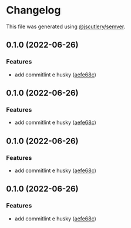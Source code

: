# Changelog

This file was generated using [@jscutlery/semver](https://github.com/jscutlery/semver).

## 0.1.0 (2022-06-26)


### Features

* add commitlint e husky ([aefe68c](https://github.com/Jucian0/nx-monorepo/commit/aefe68c00599944fc3a0580559d4431b688b50cb))

## 0.1.0 (2022-06-26)


### Features

* add commitlint e husky ([aefe68c](https://github.com/Jucian0/nx-monorepo/commit/aefe68c00599944fc3a0580559d4431b688b50cb))

## 0.1.0 (2022-06-26)


### Features

* add commitlint e husky ([aefe68c](https://github.com/Jucian0/nx-monorepo/commit/aefe68c00599944fc3a0580559d4431b688b50cb))

## 0.1.0 (2022-06-26)


### Features

* add commitlint e husky ([aefe68c](https://github.com/Jucian0/nx-monorepo/commit/aefe68c00599944fc3a0580559d4431b688b50cb))
